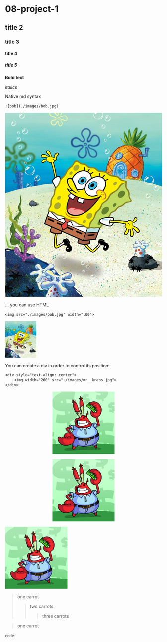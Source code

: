 # 08-project-1

## title 2

### title 3

#### title 4

##### title 5


**Bold text**

*italics*

Native md syntax
```
![bob](./images/bob.jpg)
```


![bob](./images/bob.jpg)


... you can use HTML

```
<img src="./images/bob.jpg" width="100">
```

<img src="./images/bob.jpg" width="100">

You can create a div in order to control its position:
```
<div style="text-align: center">
    <img width="200" src="./images/mr__krabs.jpg">
</div>
```

<div style="text-align: center">
    <img width="200" src="./images/mr__krabs.jpg">
</div>

<p align="center">
    <img width="200" src="./images/mr__krabs.jpg">
</p>

<div style="text-align: left">
    <img width="200" src="./images/mr__krabs.jpg">
</div>


> one carrot
>> two carrots
>>> three carrots

> one carrot

```code```
